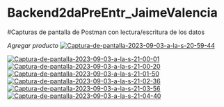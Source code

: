 # Backend2daPreEntr_JaimeValencia

#Capturas de pantalla de Postman con lectura/escritura de los datos

_Agregar producto_
<a href="https://ibb.co/26n22D5"><img src="https://i.ibb.co/sPmSS0t/Captura-de-pantalla-2023-09-03-a-la-s-20-59-44.png" alt="Captura-de-pantalla-2023-09-03-a-la-s-20-59-44" border="0"></a>

<a href="https://ibb.co/5WwRGsP"><img src="https://i.ibb.co/RpdDYQq/Captura-de-pantalla-2023-09-03-a-la-s-21-00-01.png" alt="Captura-de-pantalla-2023-09-03-a-la-s-21-00-01" border="0"></a>
<a href="https://ibb.co/m8RNGYH"><img src="https://i.ibb.co/ySN4XM8/Captura-de-pantalla-2023-09-03-a-la-s-21-00-20.png" alt="Captura-de-pantalla-2023-09-03-a-la-s-21-00-20" border="0"></a>
<a href="https://ibb.co/5hj9MYG"><img src="https://i.ibb.co/1GXnvs7/Captura-de-pantalla-2023-09-03-a-la-s-21-01-50.png" alt="Captura-de-pantalla-2023-09-03-a-la-s-21-01-50" border="0"></a>
<a href="https://ibb.co/pb7T69t"><img src="https://i.ibb.co/Fmr1kjS/Captura-de-pantalla-2023-09-03-a-la-s-21-02-36.png" alt="Captura-de-pantalla-2023-09-03-a-la-s-21-02-36" border="0"></a>
<a href="https://ibb.co/TbtdwCB"><img src="https://i.ibb.co/P9g0rSZ/Captura-de-pantalla-2023-09-03-a-la-s-21-03-56.png" alt="Captura-de-pantalla-2023-09-03-a-la-s-21-03-56" border="0"></a>
<a href="https://ibb.co/RHj7vhj"><img src="https://i.ibb.co/x5F3CmF/Captura-de-pantalla-2023-09-03-a-la-s-21-04-40.png" alt="Captura-de-pantalla-2023-09-03-a-la-s-21-04-40" border="0"></a>
